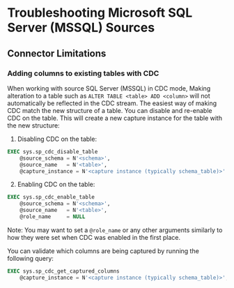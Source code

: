 # Troubleshooting Microsoft SQL Server (MSSQL) Sources

## Connector Limitations

### Adding columns to existing tables with CDC

When working with source SQL Server (MSSQL) in CDC mode, Making alteration to a table such as `ALTER TABLE <table> ADD <column>` will not automatically be reflected in the CDC stream.
The easiest way of making CDC match the new structure of a table. You can disable and re-enable CDC on the table. This will create a new capture instance for the table with the new structure:
1. Disabling CDC on the table:
```sql
EXEC sys.sp_cdc_disable_table
    @source_schema = N'<schema>',
    @source_name   = N'<table>',
    @capture_instance = N'<capture instance (typically schema_table)>'
```
2. Enabling CDC on the table:
```sql
EXEC sys.sp_cdc_enable_table
    @source_schema = N'<schema>',
    @source_name   = N'<table>',
    @role_name     = NULL
```
Note: You may want to set a `@role_name` or any other arguments similarly to how they were set when CDC was enabled in the first place.

You can validate which columns are being captured by running the following query:
```sql
EXEC sys.sp_cdc_get_captured_columns 
    @capture_instance = N'<capture instance (typically schema_table)>';
```

